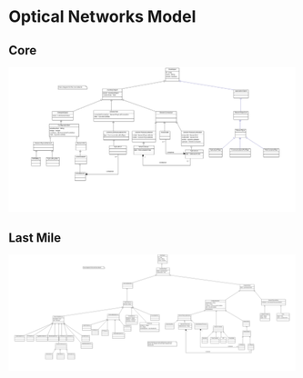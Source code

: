 # Optical Networks Model

## Core

![alt text](../OpticalNetworksModel/Core.png "Figure Core.png" )


## Last Mile

![alt text](../OpticalNetworksModel/LastMile.png "Figure LastMile.png" )
